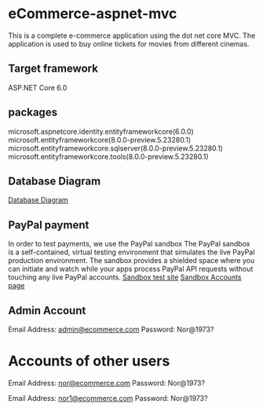# eCommerce-aspnet-mvc
This is a complete e-commerce application using the dot net core MVC.
The application is used to buy online tickets for movies from different cinemas.

## Target framework
ASP.NET Core 6.0

## packages
microsoft.aspnetcore.identity.entityframeworkcore(6.0.0)
microsoft.entityframeworkcore(8.0.0-preview.5.23280.1)
microsoft.entityframeworkcore.sqlserver(8.0.0-preview.5.23280.1)
microsoft.entityframeworkcore.tools(8.0.0-preview.5.23280.1)

## Database Diagram
[Database Diagram](https://www.mediafire.com/file/g1ynv6ipg0tef0k/DataBase_Diagram.pdf/file)

## PayPal payment
In order to test payments, we use the PayPal sandbox
The PayPal sandbox is a self-contained, virtual testing environment that simulates the live PayPal production environment. 
The sandbox provides a shielded space where you can initiate and watch while your apps process PayPal API requests without touching any live PayPal accounts.
[Sandbox test site](https://www.sandbox.paypal.com/)
[Sandbox Accounts page](https://developer.paypal.com/developer/accounts)

## Admin Account
Email Address: admin@ecommerce.com
Password: Nor@1973?

# Accounts of other users
Email Address: nor@ecommerce.com
Password: Nor@1973?

Email Address: nor1@ecommerce.com
Password: Nor@1973?
